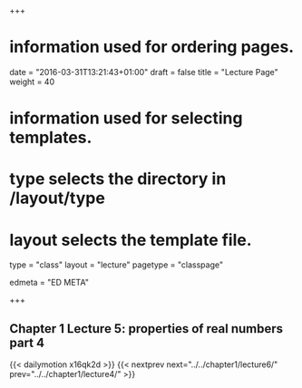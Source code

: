 +++
# information used for ordering pages.
date = "2016-03-31T13:21:43+01:00"
draft = false
title = "Lecture Page"
weight = 40

# information used for selecting templates.
# type selects the directory in /layout/type
# layout selects the template file.

type   = "class"
layout = "lecture"
pagetype = "classpage"





edmeta = "ED META"

+++
## Chapter 1 Lecture 5: properties of real numbers part 4
{{< dailymotion x16qk2d >}}
{{< nextprev next="../../chapter1/lecture6/"     prev="../../chapter1/lecture4/"  >}}

